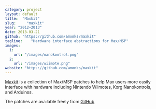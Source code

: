 ```yaml
---
category: project
layout: default
title:  "Maxkit"
slug:     "maxkit"
year: "2012—2013"
date: 2013-03-21
github: "https://github.com/amonks/maxkit"
tagline:    "Hardware interface abstractions for Max/MSP"
images:
  1:
    url: "/images/nanokontrol.png"
  2:
    url: "/images/wiimote.png"
website: "https://github.com/amonks/maxkit"
---
```

<a href="https://github.com/amonks/maxkit">Maxkit</a> is a collection of Max/MSP patches to help Max users more easily interface with hardware including Nintendo Wiimotes, Korg Nanokontrols, and Arduinos.

The patches are available freely from <a href="https://github.com/amonks/maxkit">GitHub</a>.
